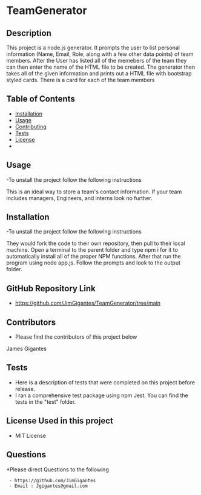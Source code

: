 # TeamGenerator
   
  ## Description

  This project is a node.js generator. It prompts the user to list personal information (Name, Email, Role, along with a few other data points) of team members. After the User has listed all of the memebers of the team they can then enter the name of the HTML file to be created. The generator then takes all of the given information and prints out a HTML file with bootstrap styled cards. There is a card for each of the team members 


  ## Table of Contents
  
  * [Installation](#installation)
  * [Usage](#usage)
  * [Contributing](#contributing)
  * [Tests](#tests)
  * [License](#license)
  * 

  ## Usage
  
  -To unstall the project follow the following instructions
  
  This is an ideal way to store a team's contact information. If your team includes managers, Engineers, and interns look no further. 

  ## Installation
  
  -To unstall the project follow the following instructions
  
  They would fork the code to their own repository, then pull to their local machine. Open a terminal to the parent folder and type npm i for it to automatically install all of the proper NPM functions. After that run the program using node app.js. Follow the prompts and look to the output folder.

  ## GitHub Repository Link

  - https://github.com/JimGigantes/TeamGenerator/tree/main

  ## Contributors
  
  - Please find the contributors of this project below
  
  James Gigantes

  ## Tests
  - Here is a description of tests that were completed on this project before release.
  - I ran a comprehensive test package using npm Jest. You can find the tests in the "test" folder. 
  
  ## License Used in this project
  
  - MIT License

  ## Questions

  *Please direct Questions to the following

     - https://github.com/JimGigantes
     - Email : Jgigantes@gmail.com

